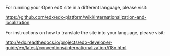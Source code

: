 For running your Open edX site in a different language, please visit: 

https://github.com/edx/edx-platform/wiki/Internationalization-and-localization

For instructions on how to translate the site into your language, please visit:

http://edx.readthedocs.io/projects/edx-developer-guide/en/latest/conventions/internationalization/i18n.html 